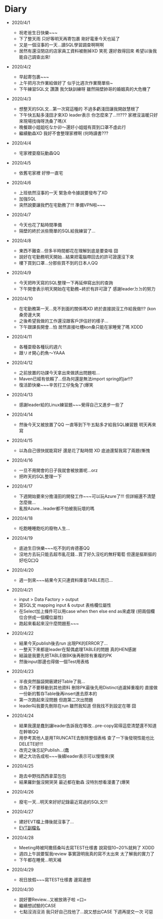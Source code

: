# Diary

* 2020/4/1
  * 祝老爸生日快樂~~~
  * 下了整天雨 只好等明天再寄包裹 剛好電車今天也延了
  * 又是一個沒事的一天...讀SQL學習調查啊啊啊
  * 居然有還沒閉店的店家員工資料被刪掉XD 笑死 還好救得回來 希望以後我能自己調查出來!
  
* 2020/4/2
  * 早起寄包裹~~~
  * 上午把月次作業給做好了 似乎比週次作業簡單些~
  * 下午練習SQL文 讚讚 我欠缺訓練呀 雖然隔壁帥哥的婚姻真的大危機了

* 2020/4/3
  * 想整天的SQL文...第一次寫這種的 不過多虧淺田讓我開啟慧根了
  * 下午快五點多淺田才來XD leader表示 你怎麼來了...!!!??? 家裡沒溫暖只好來現場找嗨呀洗桑了嗎(X
  * 晚餐跟小姐姐吃なか卯～還好小姐姐有買到口罩不虛此行
  * 繼續動森XD 我好不會整理家裡啊 (何時讀書???
  
* 2020/4/4
  * 宅家裡耍廢玩動森QQ
  
* 2020/4/5
  * 依舊宅家裡 好慘一直宅
  
* 2020/4/6
  * 上班依然沒事的一天 緊急命令據說要發布了XD
  * 加強SQL
  * 突然說要讓我們在宅勤務了!!! 準備VPN啦~~~
  
* 2020/4/7
  * 今天也花了點時間準備
  * 隔壁的終於派些簡單的SQL給我練習了...
  
* 2020/4/8
  * 東西不難查...但多半時間都花在理解到底是要查啥 囧
  * 說好在宅勤務明天開始...結果把電腦帶回去的許可證還沒下來
  * 樓下買到口罩...分那些買不到的日本人QQ
  
* 2020/4/9
  * 今天把昨天寫的SQL整理一下再延伸寫出別的查詢
  * 下午開會表示明天開始在宅勤務~終於有許可證了 感謝leaderㄉㄉ的努力
  
* 2020/4/10
  * 在宅勤務第一天...見不到面的關係嗎XD 終於直接說沒工作給我做!!? (kon桑旁邊大笑
  * 之後希望我做的工作還沒跟客戶評估好的樣子...
  * 下午跟課長開會...怕 居然直接吐槽kon桑只能在家睡覺了嗎 XDDD
  
* 2020/4/11
  * 各種耍廢各種玩的週六
  * 跟リオ開心釣魚～YAAA
  
* 2020/4/12
  * 之前放置的功課今天拿出來做誘出問題啦...
  * Maven已經有依賴了...但為何還是無法import spring的jar!!?
  * 復活節快樂~~~辛苦打工仔兔兔了(爆笑
  
* 2020/4/13
  * 感謝leader給的Linux練習題~~~覺得自己又進步一些了
  
* 2020/4/14
  * 然後今天又被放置了QQ 一直等到下午五點多才給我SQL練習題 明天再來寫
  
* 2020/4/15
  * 以為自己很快就能寫好 還是花了點時間 XD 底迪還幫我寫了兩題(慚愧
  
* 2020/4/16
  * 一旦不用開會的日子我就會被放置呢...orz
  * 把昨天的SQL整理一下
  
* 2020/4/17
  * 下週開始要來分擔淺田的開發工作~~~可以玩Azure了!!! 但詳細還不清楚怎麼做...
  * 亂按Azure...leader都不怕被我玩壞的嗎
  
* 2020/4/18
  * 吃飽睡睡飽吃的廢物人生...
  
* 2020/4/19 
  * 底迪生日快樂~~~吃不到的肯德基QQ
  * 沒地方去玩只能去超市亂花錢...買了好久沒吃的無籽葡萄 但還是摳斯摳的好吃Q口Q

* 2020/4/20
  * 週一到來~~~結果今天只連資料庫查TABLE而已...
  
* 2020/4/21
  * input > Data Factory > output
  * 寫SQL文 mapping input & output 表格欄位屬性
  * 在Select加上條件可以用case when then else end as來處理 (把兩個欄位合併成一個欄位屬性)
  * 跑起來看起來沒什麼問題惹~~~
  
* 2020/4/22
  * 結果今天publish後去run 出現PK的ERROR了...
  * 一整天下來都是leader在幫偶處理TABLE的問題 真的HEN感謝
  * 結論是我要先把TABLE做BK後再刪除有重複的PK
  * 然後input那邊也得做一個Test用表格
  
* 2020/4/23
  * 半夜突然腦袋開竅建好Table了我...
  * 但為了不要移動到其他資料 刪除PK最後先用Distinct過濾掉重複的 直接做一份新的暫存Table後再insert進去原本的
  * 第一次跑起來沒問題 但跑第二次出問題
  * leader叫我要先刪除在run 雖然我知道 但我找不到設定在哪 囧
  
* 2020/4/24
  * 結果我還是蠢到讓leader告訴我在哪改...pre-copy寫得這麼清楚還不知道在幹嘛QQ
  * 用參考其他人是用TRUNCATE去刪除整個表格 查了一下後發現性能也比DELETE好!!!
  * 改完之後忘記Publish...(蠢
  * 總之大功告成啦~~~後續leader表示可以慢慢來(笑
  
* 2020/4/25
  * 跑去中野找西西拿菜包包
  * 結果羅針盤沒開哭哭 最近都在動森 沒特別想看漫畫了(爆笑
  
* 2020/4/26
  * 廢宅一天...明天來好好記錄最近寫過的SQL文!!!
  
* 2020/4/27
  * 建好EVT檔上傳後就沒事了...
  * [EVT副檔名](http://www.filedict.com/evt-windows-event-viewer-log-file-2811/)
  
* 2020/4/28
  * Meeting時被阿撒搭桑叫去寫TEST仕樣書 說寫個10~20%就夠了 XDDD
  * 週四上午說要幫我review 事實證明我真的寫不太出來 太了解我的實力了
  * 下午都在睡覺...明天補
  
* 2020/4/29
  * 祝日放假~~~寫TEST仕樣書 邊寫邊想

* 2020/4/30
  * 說好要Review...又被放鴿子啦 =口=
  * 繼續想試驗的CASE
  * 七點沒消沒消 我只好自己找他了...說又想出CASE 下週再提交一次 可惡